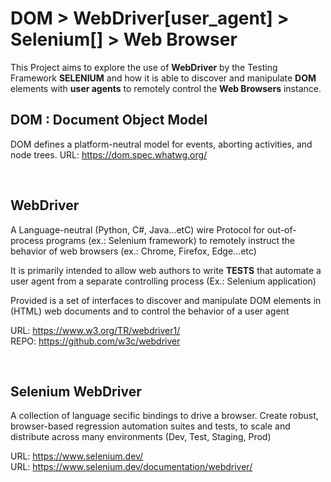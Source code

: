 # DOM > WebDriver[user_agent] > Selenium[] > Web Browser
This Project aims to explore the use of <b>WebDriver</b> by the Testing Framework <b>SELENIUM</b> and how it is able to discover and manipulate <b>DOM</b> elements with <b>user agents</b> to remotely control the <b>Web Browsers</b> instance.

<h2>DOM : Document Object Model</h2>

DOM defines a platform-neutral model for events, aborting activities, and node trees.
URL:   https://dom.spec.whatwg.org/

<br>
<h2>WebDriver</h2>

A Language-neutral (Python, C#, Java...etC) wire Protocol for out-of-process programs (ex.: Selenium framework) to remotely instruct the behavior of web browsers (ex.: Chrome, Firefox, Edge...etc)

It is primarily intended to allow web authors to write <b>TESTS</b> that automate a user agent from a separate controlling process (Ex.: Selenium application) 

Provided is a set of interfaces to discover and manipulate DOM elements in (HTML) web documents and to control the behavior of a user agent

URL:   https://www.w3.org/TR/webdriver1/ <br>
REPO:  https://github.com/w3c/webdriver

<br>
<h2>Selenium WebDriver</h2>

A collection of language secific bindings to drive a browser. Create robust, browser-based regression automation suites and tests, to scale and distribute across many environments (Dev, Test, Staging, Prod)    

URL:   https://www.selenium.dev/ <br>
URL:   https://www.selenium.dev/documentation/webdriver/
